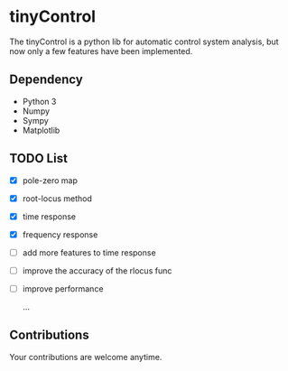 # tinyControl
The tinyControl is a python lib for automatic control system analysis,
but now only a few features have been implemented.

## Dependency
+ Python 3
+ Numpy
+ Sympy
+ Matplotlib

## TODO List
- [x] pole-zero map
- [x] root-locus method
- [x] time response
- [x] frequency response
- [ ] add more features to time response
- [ ] improve the accuracy of the rlocus func
- [ ] improve performance  
    
    ...

## Contributions
Your contributions are welcome anytime.
